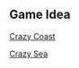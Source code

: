<link rel="stylesheet" href="../style.css">

## Game Idea

[Crazy Coast](https://jorin-liesse.github.io/Crazy-Coast/)

[Crazy Sea](/Development/Crazy-Sea)